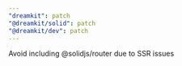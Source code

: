 ```yaml
---
"dreamkit": patch
"@dreamkit/solid": patch
"@dreamkit/dev": patch
---
```


Avoid including @solidjs/router due to SSR issues
